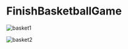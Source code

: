 # FinishBasketballGame
 
 
![basket1](https://user-images.githubusercontent.com/48593494/200680397-99227ec5-8648-4895-89e2-c08b2fe40979.png)

![basket2](https://user-images.githubusercontent.com/48593494/200680402-3961dd4b-0530-4cef-a587-dd2597a4c754.png)
